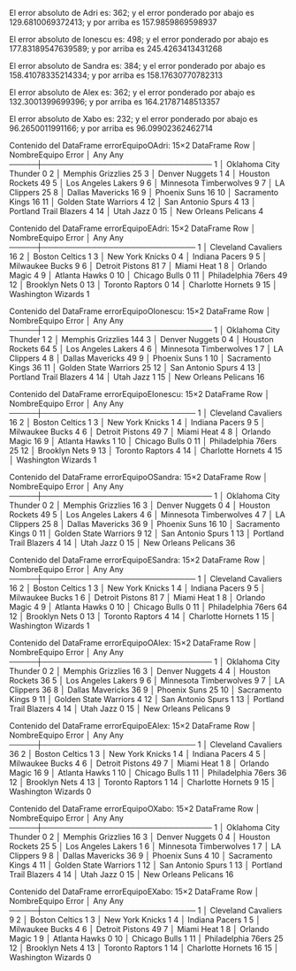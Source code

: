 El error absoluto de Adri es: 362; y el error ponderado por abajo es 129.6810069372413; y por arriba es 157.9859869598937 

El error absoluto de Ionescu es: 498; y el error ponderado por abajo es 177.83189547639589; y por arriba es 245.4263413431268 

El error absoluto de Sandra es: 384; y el error ponderado por abajo es 158.41078335214334; y por arriba es 158.17630770782313 

El error absoluto de Alex es: 362; y el error ponderado por abajo es 132.3001399699396; y por arriba es 164.21787148513357 

El error absoluto de Xabo es: 232; y el error ponderado por abajo es 96.2650011991166; y por arriba es 96.09902362462714 

Contenido del DataFrame errorEquipoOAdri:
15×2 DataFrame
 Row │ NombreEquipo            Error
     │ Any                     Any
─────┼───────────────────────────────
   1 │ Oklahoma City Thunder   0
   2 │ Memphis Grizzlies       25
   3 │ Denver Nuggets          1
   4 │ Houston Rockets         49
   5 │ Los Angeles Lakers      9
   6 │ Minnesota Timberwolves  9
   7 │ LA Clippers             25
   8 │ Dallas Mavericks        16
   9 │ Phoenix Suns            16
  10 │ Sacramento Kings        16
  11 │ Golden State Warriors   4
  12 │ San Antonio Spurs       4
  13 │ Portland Trail Blazers  4
  14 │ Utah Jazz               0
  15 │ New Orleans Pelicans    4

Contenido del DataFrame errorEquipoEAdri:
15×2 DataFrame
 Row │ NombreEquipo         Error
     │ Any                  Any
─────┼────────────────────────────
   1 │ Cleveland Cavaliers  16
   2 │ Boston Celtics       1
   3 │ New York Knicks      0
   4 │ Indiana Pacers       9
   5 │ Milwaukee Bucks      9
   6 │ Detroit Pistons      81
   7 │ Miami Heat           1
   8 │ Orlando Magic        4
   9 │ Atlanta Hawks        0
  10 │ Chicago Bulls        0
  11 │ Philadelphia 76ers   49
  12 │ Brooklyn Nets        0
  13 │ Toronto Raptors      0
  14 │ Charlotte Hornets    9
  15 │ Washington Wizards   1

Contenido del DataFrame errorEquipoOIonescu:
15×2 DataFrame
 Row │ NombreEquipo            Error
     │ Any                     Any
─────┼───────────────────────────────
   1 │ Oklahoma City Thunder   1
   2 │ Memphis Grizzlies       144
   3 │ Denver Nuggets          0
   4 │ Houston Rockets         64
   5 │ Los Angeles Lakers      4
   6 │ Minnesota Timberwolves  1
   7 │ LA Clippers             4
   8 │ Dallas Mavericks        49
   9 │ Phoenix Suns            1
  10 │ Sacramento Kings        36
  11 │ Golden State Warriors   25
  12 │ San Antonio Spurs       4
  13 │ Portland Trail Blazers  4
  14 │ Utah Jazz               1
  15 │ New Orleans Pelicans    16

Contenido del DataFrame errorEquipoEIonescu:
15×2 DataFrame
 Row │ NombreEquipo         Error
     │ Any                  Any
─────┼────────────────────────────
   1 │ Cleveland Cavaliers  16
   2 │ Boston Celtics       1
   3 │ New York Knicks      1
   4 │ Indiana Pacers       9
   5 │ Milwaukee Bucks      4
   6 │ Detroit Pistons      49
   7 │ Miami Heat           4
   8 │ Orlando Magic        16
   9 │ Atlanta Hawks        1
  10 │ Chicago Bulls        0
  11 │ Philadelphia 76ers   25
  12 │ Brooklyn Nets        9
  13 │ Toronto Raptors      4
  14 │ Charlotte Hornets    4
  15 │ Washington Wizards   1

Contenido del DataFrame errorEquipoOSandra:
15×2 DataFrame
 Row │ NombreEquipo            Error
     │ Any                     Any
─────┼───────────────────────────────
   1 │ Oklahoma City Thunder   0
   2 │ Memphis Grizzlies       16
   3 │ Denver Nuggets          0
   4 │ Houston Rockets         49
   5 │ Los Angeles Lakers      4
   6 │ Minnesota Timberwolves  4
   7 │ LA Clippers             25
   8 │ Dallas Mavericks        36
   9 │ Phoenix Suns            16
  10 │ Sacramento Kings        0
  11 │ Golden State Warriors   9
  12 │ San Antonio Spurs       1
  13 │ Portland Trail Blazers  4
  14 │ Utah Jazz               0
  15 │ New Orleans Pelicans    36

Contenido del DataFrame errorEquipoESandra:
15×2 DataFrame
 Row │ NombreEquipo         Error
     │ Any                  Any
─────┼────────────────────────────
   1 │ Cleveland Cavaliers  16
   2 │ Boston Celtics       1
   3 │ New York Knicks      1
   4 │ Indiana Pacers       9
   5 │ Milwaukee Bucks      1
   6 │ Detroit Pistons      81
   7 │ Miami Heat           1
   8 │ Orlando Magic        4
   9 │ Atlanta Hawks        0
  10 │ Chicago Bulls        0
  11 │ Philadelphia 76ers   64
  12 │ Brooklyn Nets        0
  13 │ Toronto Raptors      4
  14 │ Charlotte Hornets    1
  15 │ Washington Wizards   1

Contenido del DataFrame errorEquipoOAlex:
15×2 DataFrame
 Row │ NombreEquipo            Error
     │ Any                     Any
─────┼───────────────────────────────
   1 │ Oklahoma City Thunder   0
   2 │ Memphis Grizzlies       16
   3 │ Denver Nuggets          4
   4 │ Houston Rockets         36
   5 │ Los Angeles Lakers      9
   6 │ Minnesota Timberwolves  9
   7 │ LA Clippers             36
   8 │ Dallas Mavericks        36
   9 │ Phoenix Suns            25
  10 │ Sacramento Kings        9
  11 │ Golden State Warriors   4
  12 │ San Antonio Spurs       1
  13 │ Portland Trail Blazers  4
  14 │ Utah Jazz               0
  15 │ New Orleans Pelicans    9

Contenido del DataFrame errorEquipoEAlex:
15×2 DataFrame
 Row │ NombreEquipo         Error
     │ Any                  Any
─────┼────────────────────────────
   1 │ Cleveland Cavaliers  36
   2 │ Boston Celtics       1
   3 │ New York Knicks      1
   4 │ Indiana Pacers       4
   5 │ Milwaukee Bucks      4
   6 │ Detroit Pistons      49
   7 │ Miami Heat           1
   8 │ Orlando Magic        16
   9 │ Atlanta Hawks        1
  10 │ Chicago Bulls        1
  11 │ Philadelphia 76ers   36
  12 │ Brooklyn Nets        4
  13 │ Toronto Raptors      1
  14 │ Charlotte Hornets    9
  15 │ Washington Wizards   0

Contenido del DataFrame errorEquipoOXabo:
15×2 DataFrame
 Row │ NombreEquipo            Error
     │ Any                     Any
─────┼───────────────────────────────
   1 │ Oklahoma City Thunder   0
   2 │ Memphis Grizzlies       16
   3 │ Denver Nuggets          0
   4 │ Houston Rockets         25
   5 │ Los Angeles Lakers      1
   6 │ Minnesota Timberwolves  1
   7 │ LA Clippers             9
   8 │ Dallas Mavericks        36
   9 │ Phoenix Suns            4
  10 │ Sacramento Kings        4
  11 │ Golden State Warriors   1
  12 │ San Antonio Spurs       1
  13 │ Portland Trail Blazers  4
  14 │ Utah Jazz               0
  15 │ New Orleans Pelicans    16

Contenido del DataFrame errorEquipoEXabo:
15×2 DataFrame
 Row │ NombreEquipo         Error
     │ Any                  Any
─────┼────────────────────────────
   1 │ Cleveland Cavaliers  9
   2 │ Boston Celtics       1
   3 │ New York Knicks      1
   4 │ Indiana Pacers       1
   5 │ Milwaukee Bucks      4
   6 │ Detroit Pistons      49
   7 │ Miami Heat           1
   8 │ Orlando Magic        1
   9 │ Atlanta Hawks        0
  10 │ Chicago Bulls        1
  11 │ Philadelphia 76ers   25
  12 │ Brooklyn Nets        4
  13 │ Toronto Raptors      1
  14 │ Charlotte Hornets    16
  15 │ Washington Wizards   0

